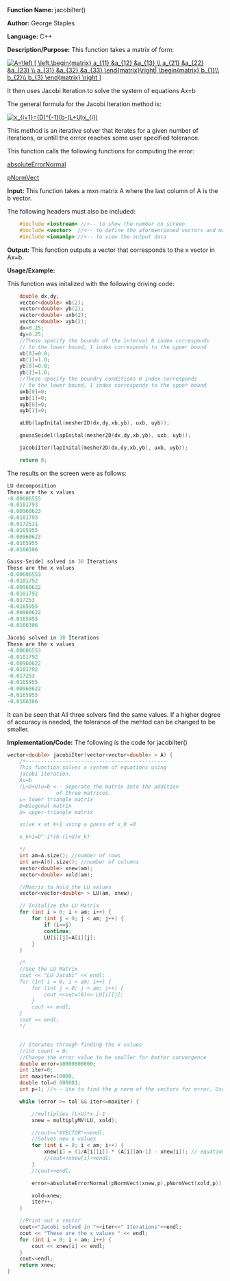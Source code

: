 **Function Name:**          jacobiIter()

**Author:** George Staples

**Language:** C++

**Description/Purpose:** This function takes a matrix of form:

<a href="https://www.codecogs.com/eqnedit.php?latex=A=\left&space;[&space;\left.\begin{matrix}&space;a_{11}&space;&a_{12}&space;&a_{13}&space;\\&space;a_{21}&space;&a_{22}&space;&a_{23}&space;\\&space;a_{31}&space;&a_{32}&space;&a_{33}&space;\end{matrix}\right|&space;\begin{matrix}&space;b_{1}\\&space;b_{2}\\&space;b_{3}&space;\end{matrix}&space;\right&space;]" target="_blank"><img src="https://latex.codecogs.com/gif.latex?A=\left&space;[&space;\left.\begin{matrix}&space;a_{11}&space;&a_{12}&space;&a_{13}&space;\\&space;a_{21}&space;&a_{22}&space;&a_{23}&space;\\&space;a_{31}&space;&a_{32}&space;&a_{33}&space;\end{matrix}\right|&space;\begin{matrix}&space;b_{1}\\&space;b_{2}\\&space;b_{3}&space;\end{matrix}&space;\right&space;]" title="A=\left [ \left.\begin{matrix} a_{11} &a_{12} &a_{13} \\ a_{21} &a_{22} &a_{23} \\ a_{31} &a_{32} &a_{33} \end{matrix}\right| \begin{matrix} b_{1}\\ b_{2}\\ b_{3} \end{matrix} \right ]" /></a>

It then uses Jacobi Iteration to solve the system of equations Ax=b

The general formula for the Jacobi Iteration method is:

<a href="https://www.codecogs.com/eqnedit.php?latex=x_{i&plus;1}=(D)^{-1}(b-(L&plus;U)x_{i})" target="_blank"><img src="https://latex.codecogs.com/gif.latex?x_{i&plus;1}=(D)^{-1}(b-(L&plus;U)x_{i})" title="x_{i+1}=(D)^{-1}(b-(L+U)x_{i})" /></a>

This method is an iterative solver that iterates for a given number of iterations, or untill the errror reaches some user specified tolerance. 

This function calls the following functions for computing the error:

[absoluteErrorNormal](https://georgest347.github.io/MATH-5620/softwareManual/HW2/absoluteErrorNormal)

[pNormVect](https://georgest347.github.io/MATH-5620/softwareManual/HW2/pNormVect)


**Input:** This function takes a mxn matrix A where the last column of A is the b vector.
  
The following headers must also be included:
  ```c++
      #include <iostream> //<-- to show the number on screen
      #include <vector>  //<-- to define the aformentioned vectors and matricies
      #include <iomanip> //<-- to view the output data
  ```

**Output:** This function outputs a vector that corresponds to the x vector in Ax=b.
	
**Usage/Example:**

This function was initalized with the following driving code:
```c++
    double dx,dy;
    vector<double> xb(2);
    vector<double> yb(2);
    vector<double> uxb(2);
    vector<double> uyb(2);
    dx=0.25;
    dy=0.25;
    //These specify the bounds of the interval 0 index corresponds
    // to the lower bound, 1 index corresponds to the upper bound
    xb[0]=0.0;
    xb[1]=1.0;
    yb[0]=0.0;
    yb[1]=1.0;
    //These specify the boundry conditions 0 index corresponds
    // to the lower bound, 1 index corresponds to the upper bound
    uxb[0]=0;
    uxb[1]=0;
    uyb[0]=0;
    uyb[1]=0;

    aLUb(lapInital(mesher2D(dx,dy,xb,yb), uxb, uyb));

    gaussSeidel(lapInital(mesher2D(dx,dy,xb,yb), uxb, uyb));

    jacobiIter(lapInital(mesher2D(dx,dy,xb,yb), uxb, uyb));

    return 0;
```

The results on the screen were as follows:

```c++
LU decomposition
These are the x values
-0.00606555
-0.0101793
-0.00960623
-0.0101793
-0.0172531
-0.0165955
-0.00960623
-0.0165955
-0.0166306

Gauss-Seidel solved in 38 Iterations
These are the x values
-0.00606553
-0.0101792
-0.00960622
-0.0101792
-0.017253
-0.0165955
-0.00960622
-0.0165955
-0.0166306

Jacobi solved in 38 Iterations
These are the x values
-0.00606553
-0.0101792
-0.00960622
-0.0101792
-0.017253
-0.0165955
-0.00960622
-0.0165955
-0.0166306

```

It can be seen that All three solvers find the same values. If a higher degree of accuracy is needed, the tolerance of the mehtod can be changed to be smaller. 

**Implementation/Code:** The following is the code for jacobiIter()
```c++
vector<double> jacobiIter(vector<vector<double> > A) {
	/*----------------------------------------------
	This function solves a system of equations using
	jacobi iteration.
	Au=b
	(L+D+U)u=b <-- Seperate the matrix into the addition
				of three matrices.
	L= lower triangle matrix
	D=Diagonal matrix
	U= upper-triangle matrix

	solve x at k+1 using a guess of x_0 =0

	x_k+1=D^-1*(b-(L+U)x_k)

	*/
    int am=A.size(); //number of rows
	int an=A[0].size(); //number of columns
	vector<double> xnew(am);
	vector<double> xold(am);

	//Matrix to hold the LU values
	vector<vector<double> > LU(am, xnew);

	// Initalize the LU Matrix
	for (int i = 0; i < am; i++) {
		for (int j = 0; j < am; j++) {
			if (i==j)
            continue;
			LU[i][j]=A[i][j];
		}
	}

    /*
	//See the LU Matrix
	cout << "LU Jacobi" << endl;
	for (int i = 0; i < am; i++) {
		for (int j = 0; j < am; j++) {
			cout <<setw(6)<< LU[i][j];
		}
		cout << endl;
	}
	cout << endl;
	*/


	// Iterates through finding the x values
	//int count = 0;
	//Change the error value to be smaller for better convergence
	double error=10000000000;
	int iter=0;
	int maxiter=10000;
	double tol=0.000001;
	int p=1; //<-- Use to find the p norm of the vectors for error. Use 0 for infinity norm.

	while (error >= tol && iter<=maxiter) {

		//multiplies (L+U)*x.i-1
		xnew = multiplyMV(LU, xold);

        //cout<<"XVECTOR"<<endl;
		//Solves new x values
		for (int i = 0; i < am; i++) {
			xnew[i] = (1/A[i][i]) * (A[i][an-1] - xnew[i]); // equation used x.i=D^-1*(b-(L+U)x.i-1)
            //cout<<xnew[i]<<endl;
		}
		//cout<<endl;

		error=absoluteErrorNormal(pNormVect(xnew,p),pNormVect(xold,p));

		xold=xnew;
		iter++;
	}

    //Print out x vector
    cout<<"Jacobi solved in "<<iter<<" Iterations"<<endl;
	cout << "These are the x values " << endl;
	for (int i = 0; i < am; i++) {
		cout << xnew[i] << endl;
	}
	cout<<endl;
	return xnew;
}
```
